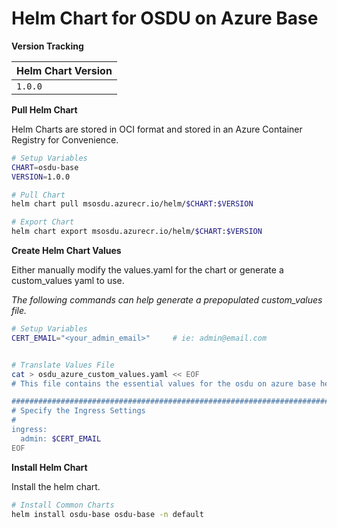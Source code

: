 # Helm Chart for OSDU on Azure Base

__Version Tracking__

| Helm Chart Version |
| ------------------ |
| `1.0.0`            |


__Pull Helm Chart__

Helm Charts are stored in OCI format and stored in an Azure Container Registry for Convenience.

```bash
# Setup Variables
CHART=osdu-base
VERSION=1.0.0

# Pull Chart
helm chart pull msosdu.azurecr.io/helm/$CHART:$VERSION

# Export Chart
helm chart export msosdu.azurecr.io/helm/$CHART:$VERSION
```

__Create Helm Chart Values__

Either manually modify the values.yaml for the chart or generate a custom_values yaml to use.

_The following commands can help generate a prepopulated custom_values file._
```bash
# Setup Variables
CERT_EMAIL="<your_admin_email>"     # ie: admin@email.com


# Translate Values File
cat > osdu_azure_custom_values.yaml << EOF
# This file contains the essential values for the osdu on azure base helm chart

################################################################################
# Specify the Ingress Settings
#
ingress:
  admin: $CERT_EMAIL
EOF
```


__Install Helm Chart__

Install the helm chart.

```bash
# Install Common Charts
helm install osdu-base osdu-base -n default
```
